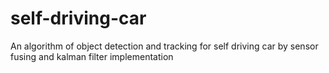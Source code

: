 # self-driving-car
An algorithm of object detection and tracking for self driving car by sensor fusing and kalman filter implementation
